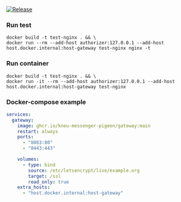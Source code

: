 [![Release](https://github.com/kneu-messenger-pigeon/gateway/actions/workflows/release.yaml/badge.svg)](https://github.com/kneu-messenger-pigeon/gateway/actions/workflows/release.yaml)

### Run test
```shell
docker build -t test-nginx . && \
docker run --rm --add-host authorizer:127.0.0.1 --add-host host.docker.internal:host-gateway test-nginx nginx -t
```

### Run container
```shell
docker build -t test-nginx . && \
docker run -it --rm --add-host authorizer:127.0.0.1 --add-host host.docker.internal:host-gateway test-nginx
```


### Docker-compose example
```yaml
services:
  gateway:
    image: ghcr.io/kneu-messenger-pigeon/gateway:main
    restart: always
    ports:
      - "8083:80"
      - "8443:443"

    volumes:
      - type: bind
        source: /etc/letsencrypt/live/example.org
        target: /ssl
        read_only: true
    extra_hosts:
      - "host.docker.internal:host-gateway"
```
